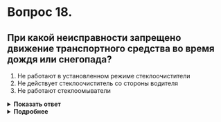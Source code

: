 # Вопрос 18.

## При какой неисправности запрещено движение транспортного средства во время дождя или снегопада?

1. Не работают в установленном режиме стеклоочистители
2. Не действует стеклоочиститель со стороны водителя
3. Не работают стеклоомыватели

<details>
<summary><b>Показать ответ</b></summary>
Правильный ответ: 2
</details>
<details>
<summary><b>Подробнее</b></summary>
Запрещается движение при недействующем со стороны водителя стеклоочистителе во время дождя или снегопада.
(Пункт 2.3.1 ПДД)
</details>
